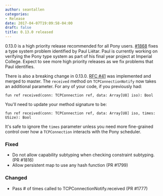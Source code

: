 ```yaml
---
author: seantallen
categories:
- Release
date: 2017-04-07T19:09:58-04:00
draft: false
title: 0.13.0 released
---
```

0.13.0 is a high priority release recommended for all Pony users. [#1868](https://github.com/ponylang/ponyc/pull/1816) fixes a type system problem identified by Paul Liétar. Paul is currently working on verifying the Pony type system as part of his final year project at Imperial College. Expect to see more high priority releases as we fix problems that Paul identifies.

There is also a breaking change in 0.13.0. [RFC #41](https://github.com/ponylang/rfcs/blob/master/text/0041-tcp-connection-notify-received-times.md) was implemented and merged to master. The `received` method on `TCPConnectionNotify` now takes an additional parameter. For any of your code, if you previously had:

```pony
fun ref received(conn: TCPConnection ref, data: Array[U8] iso): Bool
```

You'll need to update your method signature to be:

```pony
fun ref received(conn: TCPConnection ref, data: Array[U8] iso, times: USize): Bool
```

It's safe to ignore the `times` parameter unless you need more fine-grained control over how a `TCPConnection` interacts with the Pony scheduler.
<!--more-->

### Fixed

- Do not allow capability subtyping when checking constraint subtyping. (PR #1816)
- Allow persistent map to use any hash function (PR #1799)

### Changed

- Pass # of times called to TCPConnectionNotify.received (PR #1777)
